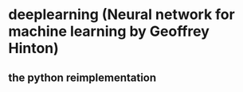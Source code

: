 # deeplearning (Neural network for machine learning by Geoffrey Hinton)
## the python reimplementation 
